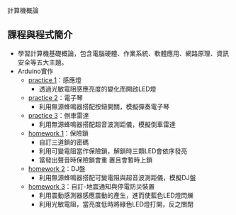 計算機概論
## 課程與程式簡介
- 學習計算機基礎概論，包含電腦硬體、作業系統、軟體應用、網路原理、資訊安全等五大主題。
- Arduino實作
  - [practice 1](https://github.com/janiceHuuu/112-1-introduction-to-computer/blob/main/Arduino/practice1/practice1.ino)：感應燈
    - 透過光敏電阻感應亮度的變化而開啟LED燈
  - [practice 2](https://github.com/janiceHuuu/112-1-introduction-to-computer/blob/main/Arduino/practice2/practice2.ino)：電子琴
    - 利用無源蜂鳴器搭配按鈕開關，模擬彈奏電子琴
  - [practice 3](https://github.com/janiceHuuu/112-1-introduction-to-computer/blob/main/Arduino/practice3/practice3.ino)：倒車雷達
    - 利用無源蜂鳴器搭配超音波測距儀，模擬倒車雷達
  - [homework 1](https://github.com/janiceHuuu/112-1-introduction-to-computer/blob/main/Arduino/homework1/homework1.ino)：保險鎖
    - 自訂三道鎖的密碼
    - 利用可變電阻當作保險鎖，解鎖時三顆LED會依序發亮
    - 當發出聲音時保險鎖會重 置且會暫時上鎖
  - [homework 2](https://github.com/janiceHuuu/112-1-introduction-to-computer/blob/main/Arduino/homework2/homework2.ino)：DJ盤
    - 利用無源蜂鳴器搭配可變電阻與超音波測距儀，模擬DJ盤
  - [homework 3](https://github.com/janiceHuuu/112-1-introduction-to-computer/blob/main/Arduino/homework3/homework3.ino)：自訂-地震通知與停電防災裝置
    - 利用震動感測器感應震動的產生，進而使藍色LED燈閃爍
    - 利用光敏電阻，當亮度低時將綠色LED燈打開，反之關閉
